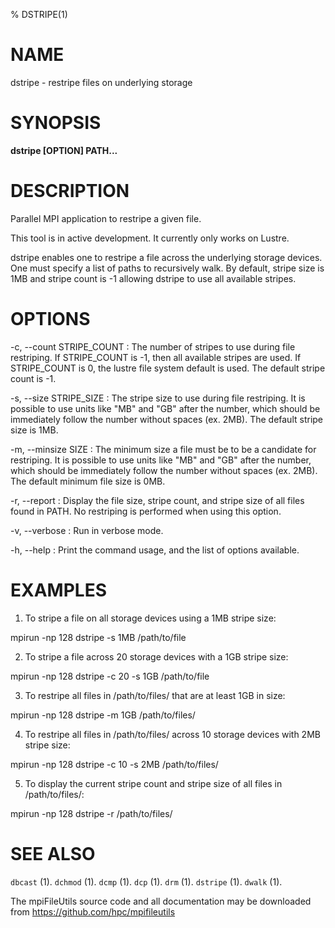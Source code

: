 % DSTRIPE(1)

# NAME

dstripe - restripe files on underlying storage

# SYNOPSIS

**dstripe [OPTION] PATH...**

# DESCRIPTION

Parallel MPI application to restripe a given file.

This tool is in active development. It currently only works on Lustre.

dstripe enables one to restripe a file across the underlying storage devices. One must specify a list of paths to recursively walk. By default, stripe size is 1MB and stripe count is -1 allowing dstripe to use all available stripes. 

# OPTIONS

-c, \--count STRIPE_COUNT
:	The number of stripes to use during file restriping. If STRIPE_COUNT is -1, then all available stripes are used. If STRIPE_COUNT is 0, the lustre file system default is used. The default stripe count is -1.

-s, \--size STRIPE_SIZE
:	The stripe size to use during file restriping. It is possible to use units like "MB" and "GB" after the number, which should be immediately follow the number without spaces (ex. 2MB). The default stripe size is 1MB.

-m, \--minsize SIZE
:	The minimum size a file must be to be a candidate for restriping. It is possible to use units like "MB" and "GB" after the number, which should be immediately follow the number without spaces (ex. 2MB). The default minimum file size is 0MB.

-r, \--report
:	Display the file size, stripe count, and stripe size of all files found in PATH. No restriping is performed when using this option.

-v, \--verbose
: 	Run in verbose mode.

-h, \--help
: 	Print the command usage, and the list of options available.

# EXAMPLES

1. To stripe a file on all storage devices using a 1MB stripe size:

mpirun -np 128 dstripe -s 1MB /path/to/file

2. To stripe a file across 20 storage devices with a 1GB stripe size:

mpirun -np 128 dstripe -c 20 -s 1GB /path/to/file

3. To restripe all files in /path/to/files/ that are at least 1GB in size:

mpirun -np 128 dstripe -m 1GB /path/to/files/

4. To restripe all files in /path/to/files/ across 10 storage devices with 2MB stripe size:

mpirun -np 128 dstripe -c 10 -s 2MB /path/to/files/

5. To display the current stripe count and stripe size of all files in /path/to/files/:

mpirun -np 128 dstripe -r /path/to/files/

# SEE ALSO

`dbcast` (1).
`dchmod` (1).
`dcmp` (1).
`dcp` (1).
`drm` (1).
`dstripe` (1).
`dwalk` (1).

The mpiFileUtils source code and all documentation may be downloaded from
<https://github.com/hpc/mpifileutils>
